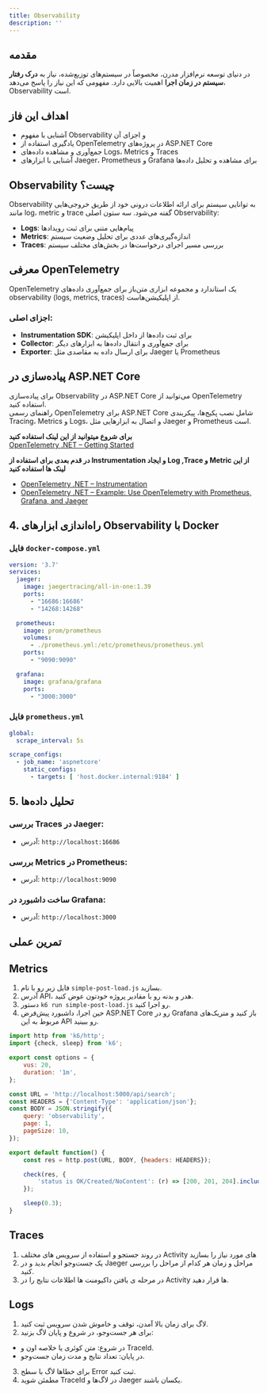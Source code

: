 ```yaml
---
title: Observability
description: ''
---
```


## مقدمه

در دنیای توسعه نرم‌افزار مدرن، مخصوصاً در سیستم‌های توزیع‌شده، نیاز به **درک رفتار سیستم در زمان اجرا** اهمیت بالایی
دارد. مفهومی که این نیاز را پاسخ می‌دهد،
Observability
است.

## اهداف این فاز

* آشنایی با مفهوم
  Observability
  و اجزای آن
* یادگیری استفاده از
  OpenTelemetry
  در پروژه‌های
  ASP.NET Core
* جمع‌آوری و مشاهده داده‌های
  Logs، Metrics
  و
  Traces
* آشنایی با ابزارهای
  Jaeger، Prometheus
  و
  Grafana
  برای مشاهده و تحلیل داده‌ها

## Observability چیست؟

Observability به توانایی سیستم برای ارائه اطلاعات درونی خود از طریق خروجی‌هایی مانند log، metric و trace گفته می‌شود. سه
ستون اصلی Observability:

* **Logs**: پیام‌هایی متنی برای ثبت رویدادها
* **Metrics**: اندازه‌گیری‌های عددی برای تحلیل وضعیت سیستم
* **Traces**: بررسی مسیر اجرای درخواست‌ها در بخش‌های مختلف سیستم

## معرفی OpenTelemetry

OpenTelemetry یک استاندارد و مجموعه ابزاری متن‌باز برای جمع‌آوری داده‌های observability (logs, metrics, traces) از
اپلیکیشن‌هاست.

### اجزای اصلی:

* **Instrumentation SDK**: برای ثبت داده‌ها از داخل اپلیکیشن
* **Collector**: برای جمع‌آوری و انتقال داده‌ها به ابزارهای دیگر
* **Exporter**: برای ارسال داده به مقاصدی مثل Jaeger یا Prometheus

## پیاده‌سازی در ASP.NET Core

برای پیاده‌سازی Observability در ASP.NET Core می‌توانید از OpenTelemetry استفاده کنید.  
راهنمای رسمی OpenTelemetry برای ASP.NET Core شامل نصب پکیج‌ها، پیکربندی Tracing، Metrics و Logs، و اتصال به ابزارهایی
مثل Jaeger و Prometheus است.

**برای شروع میتوانید از این لینک استفاده کنید**  
[OpenTelemetry .NET – Getting Started](https://opentelemetry.io/docs/languages/dotnet/getting-started/)

**در قدم بعدی برای استفاده از Instrumentation و ایجاد Log ,Trace و Metric از این لینک ها استفاده کنید**

- [OpenTelemetry .NET – Instrumentation](https://opentelemetry.io/docs/languages/dotnet/instrumentation/)
- [OpenTelemetry .NET – Example: Use OpenTelemetry with Prometheus, Grafana, and Jaeger](https://learn.microsoft.com/en-us/dotnet/core/diagnostics/observability-prgrja-example)

## 4. راه‌اندازی ابزارهای Observability با Docker

### فایل `docker-compose.yml`

```yaml
version: '3.7'
services:
  jaeger:
    image: jaegertracing/all-in-one:1.39
    ports:
      - "16686:16686"
      - "14268:14268"

  prometheus:
    image: prom/prometheus
    volumes:
      - ./prometheus.yml:/etc/prometheus/prometheus.yml
    ports:
      - "9090:9090"

  grafana:
    image: grafana/grafana
    ports:
      - "3000:3000"
```

### فایل `prometheus.yml`

```yaml
global:
  scrape_interval: 5s

scrape_configs:
  - job_name: 'aspnetcore'
    static_configs:
      - targets: [ 'host.docker.internal:9184' ]
```

## 5. تحلیل داده‌ها

### بررسی Traces در Jaeger:

* آدرس: `http://localhost:16686`

### بررسی Metrics در Prometheus:

* آدرس: `http://localhost:9090`

### ساخت داشبورد در Grafana:

* آدرس: `http://localhost:3000`

## تمرین عملی

## Metrics

1. فایل زیر رو با نام `simple-post-load.js` بسازید.
2. آدرس API، هدر و بدنه رو با مقادیر پروژه خودتون عوض کنید.
3. دستور `k6 run simple-post-load.js` رو اجرا کنید.
4. حین اجرا، داشبورد پیش‌فرض ASP.NET Core رو در Grafana باز کنید و متریک‌های مربوط به این API رو ببینید.

```javascript
import http from 'k6/http';
import {check, sleep} from 'k6';

export const options = {
    vus: 20,
    duration: '1m',
};

const URL = 'http://localhost:5000/api/search';
const HEADERS = {'Content-Type': 'application/json'};
const BODY = JSON.stringify({
    query: 'observability',
    page: 1,
    pageSize: 10,
});

export default function() {
    const res = http.post(URL, BODY, {headers: HEADERS});

    check(res, {
        'status is OK/Created/NoContent': (r) => [200, 201, 204].includes(r.status),
    });

    sleep(0.3);
}
```

## Traces

1. در روند جستجو و استفاده از سرویس های مختلف Activity های مورد نیاز را بسازید
2. یک جست‌وجو انجام بدید و در Jaeger مراحل و زمان هر کدام از مراحل را بررسی کنید.
3. در مرحله ی یافتن داکیومنت ها اطلاعات نتایج را در Activity ها قرار دهید.

## Logs

1. لاگ برای زمان بالا آمدن، توقف و خاموش شدن سرویس ثبت کنید.
2. برای هر جست‌وجو، در شروع و پایان لاگ بزنید:

- در شروع: متن کوئری یا خلاصه اون و TraceId.
- در پایان: تعداد نتایج و مدت زمان جست‌وجو.

3. برای خطاها لاگ با سطح Error ثبت کنید.
4. مطمئن شوید TraceId در لاگ‌ها و Jaeger یکسان باشند.




